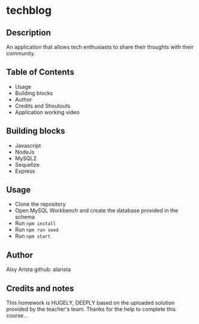 # techblog

## Description
An application that allows tech enthusiasts to share their thoughts with their community.

## Table of Contents

* Usage
* Building blocks
* Author
* Credits and Shoutouts
* Application working video


## Building blocks 
* Javascript
* NodeJs
* MySQL2
* Sequelize 
* Express 

## Usage 
* Clone the repository
* Open MySQL Workbench and create the database provided in the schema
* Run `npm install`
* Run `npm run seed`
* Run `npm start`

## Author
Alsy Arista
github: alarista

## Credits and notes
This homework is HUGELY, DEEPLY based on the uploaded solution provided by the teacher's team. Thanks for the help to complete this course... 
